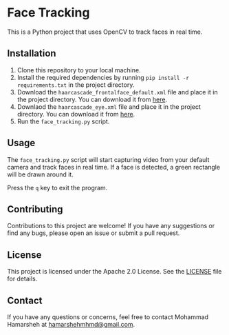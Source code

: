 # Face Tracking

This is a Python project that uses OpenCV to track faces in real time.

## Installation

1. Clone this repository to your local machine.
2. Install the required dependencies by running `pip install -r requirements.txt` in the project directory.
3. Download the `haarcascade_frontalface_default.xml` file and place it in the project directory. You can download it from [here](https://github.com/opencv/opencv/blob/master/data/haarcascades/haarcascade_frontalface_default.xml).
4. Downlaod the `haarcascade_eye.xml` file and place it in the project directory. You can download it from [here](https://github.com/opencv/opencv/blob/master/data/haarcascades/haarcascade_eye.xml).
5. Run the `face_tracking.py` script.

## Usage

The `face_tracking.py` script will start capturing video from your default camera and track faces in real time. If a face is detected, a green rectangle will be drawn around it.

Press the `q` key to exit the program.

## Contributing

Contributions to this project are welcome! If you have any suggestions or find any bugs, please open an issue or submit a pull request.

## License

This project is licensed under the Apache 2.0 License. See the [LICENSE](LICENSE) file for details.

## Contact

If you have any questions or concerns, feel free to contact Mohammad Hamarsheh at hamarshehmhmd@gmail.com.
